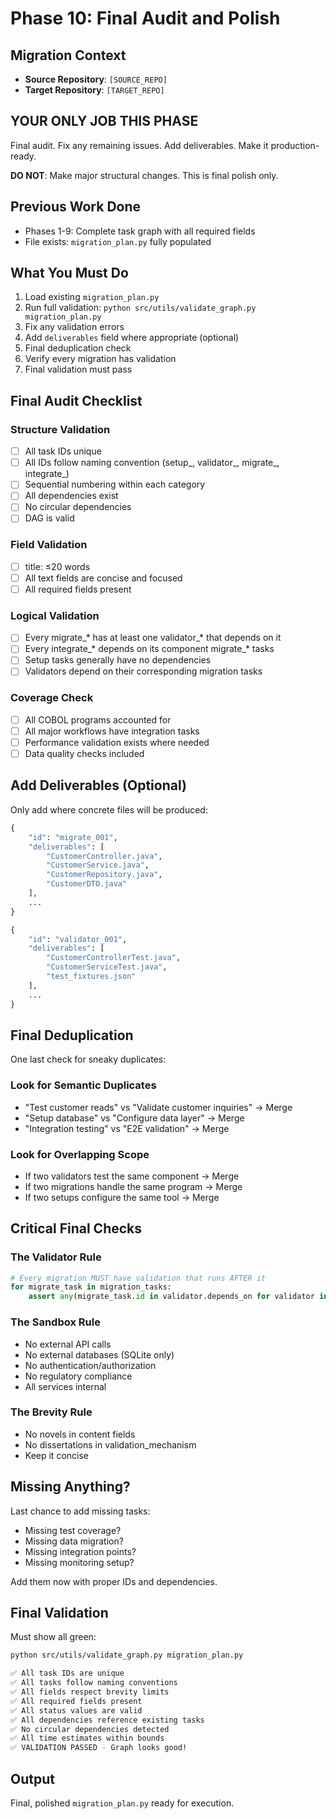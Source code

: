 # Phase 10: Final Audit and Polish

## Migration Context
- **Source Repository**: `[SOURCE_REPO]`
- **Target Repository**: `[TARGET_REPO]`

## YOUR ONLY JOB THIS PHASE
Final audit. Fix any remaining issues. Add deliverables. Make it production-ready.

**DO NOT**: Make major structural changes. This is final polish only.

## Previous Work Done
- Phases 1-9: Complete task graph with all required fields
- File exists: `migration_plan.py` fully populated

## What You Must Do
1. Load existing `migration_plan.py`
2. Run full validation: `python src/utils/validate_graph.py migration_plan.py`
3. Fix any validation errors
4. Add `deliverables` field where appropriate (optional)
5. Final deduplication check
6. Verify every migration has validation
7. Final validation must pass

## Final Audit Checklist

### Structure Validation
- [ ] All task IDs unique
- [ ] All IDs follow naming convention (setup_, validator_, migrate_, integrate_)
- [ ] Sequential numbering within each category
- [ ] All dependencies exist
- [ ] No circular dependencies
- [ ] DAG is valid

### Field Validation  
- [ ] title: ≤20 words
- [ ] All text fields are concise and focused
- [ ] All required fields present

### Logical Validation
- [ ] Every migrate_* has at least one validator_* that depends on it
- [ ] Every integrate_* depends on its component migrate_* tasks
- [ ] Setup tasks generally have no dependencies
- [ ] Validators depend on their corresponding migration tasks

### Coverage Check
- [ ] All COBOL programs accounted for
- [ ] All major workflows have integration tasks
- [ ] Performance validation exists where needed
- [ ] Data quality checks included

## Add Deliverables (Optional)
Only add where concrete files will be produced:

```python
{
    "id": "migrate_001",
    "deliverables": [
        "CustomerController.java",
        "CustomerService.java",
        "CustomerRepository.java",
        "CustomerDTO.java"
    ],
    ...
}

{
    "id": "validator_001",
    "deliverables": [
        "CustomerControllerTest.java",
        "CustomerServiceTest.java",
        "test_fixtures.json"
    ],
    ...
}
```

## Final Deduplication
One last check for sneaky duplicates:

### Look for Semantic Duplicates
- "Test customer reads" vs "Validate customer inquiries" → Merge
- "Setup database" vs "Configure data layer" → Merge
- "Integration testing" vs "E2E validation" → Merge

### Look for Overlapping Scope
- If two validators test the same component → Merge
- If two migrations handle the same program → Merge
- If two setups configure the same tool → Merge

## Critical Final Checks

### The Validator Rule
```python
# Every migration MUST have validation that runs AFTER it
for migrate_task in migration_tasks:
    assert any(migrate_task.id in validator.depends_on for validator in validator_tasks)
```

### The Sandbox Rule
- No external API calls
- No external databases (SQLite only)
- No authentication/authorization
- No regulatory compliance
- All services internal

### The Brevity Rule
- No novels in content fields
- No dissertations in validation_mechanism
- Keep it concise

## Missing Anything?
Last chance to add missing tasks:
- Missing test coverage?
- Missing data migration?
- Missing integration points?
- Missing monitoring setup?

Add them now with proper IDs and dependencies.

## Final Validation
Must show all green:
```bash
python src/utils/validate_graph.py migration_plan.py

✅ All task IDs are unique
✅ All tasks follow naming conventions
✅ All fields respect brevity limits
✅ All required fields present
✅ All status values are valid
✅ All dependencies reference existing tasks
✅ No circular dependencies detected
✅ All time estimates within bounds
✅ VALIDATION PASSED - Graph looks good!
```

## Output
Final, polished `migration_plan.py` ready for execution.
